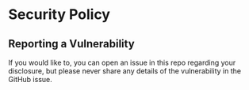 # Security Policy

## Reporting a Vulnerability

If you would like to, you can open an issue in this repo regarding your disclosure, but please never share any details of the vulnerability in the GitHub issue.
